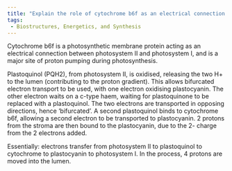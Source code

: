 ```yaml
---
title: "Explain the role of cytochrome b6f as an electrical connection between PSII and PSI in photosynthesis. "
tags:
 - Biostructures, Energetics, and Synthesis
---
```

Cytochrome b6f is a photosynthetic membrane protein acting as an electrical connection between photosystem II and photosystem I, and is a major site of proton pumping during photosynthesis. 

Plastoquinol (PQH2), from photosystem II, is oxidised, releasing the two H+ to the lumen (contributing to the proton gradient). This allows bifurcated electron transport to be used, with one electron oxidising plastocyanin. The other electron waits on a c-type haem, waiting for plastoquinone to be replaced with a plastoquinol. The two electrons are transported in opposing directions, hence ‘bifurcated’. 
A second plastoquinol binds to cytochrome b6f, allowing a second electron to be transported to plastocyanin. 2 protons from the stroma are then bound to the plastocyanin, due to the 2- charge from the 2 electrons added. 

Essentially: electrons transfer from photosystem II to plastoquinol to cytochrome to plastocyanin to photosystem I. In the process, 4 protons are moved into the lumen.
